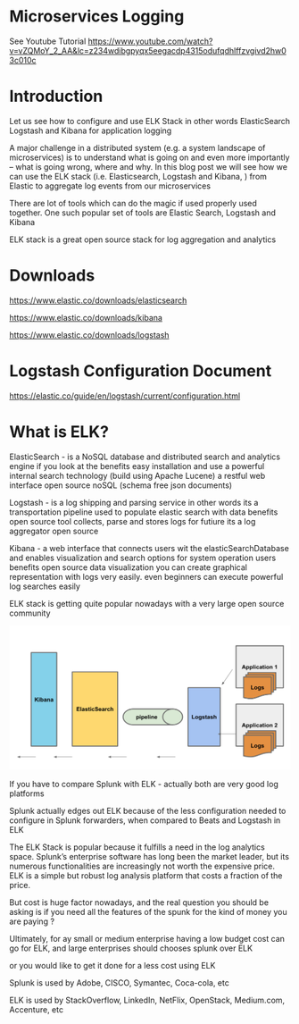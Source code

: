 # Microservices Logging

See Youtube Tutorial
https://www.youtube.com/watch?v=vZQMoY_2_AA&lc=z234wdibgpyqx5eegacdp4315odufqdhlffzvgivd2hw03c010c

# Introduction

Let us see how to configure and use ELK Stack in other words ElasticSearch Logstash and Kibana for application logging

A major challenge in a distributed system (e.g. a system landscape of microservices) is to understand what is going on and even more importantly – what is going wrong, where and why. In this blog post we will see how we can use the ELK stack (i.e. Elasticsearch, Logstash and Kibana, ) from Elastic to aggregate log events from our microservices

There are lot of tools which can do the magic if used properly used together. One such popular set of tools are Elastic Search, Logstash and Kibana

ELK stack is a great open source stack for log aggregation and analytics

# Downloads

https://www.elastic.co/downloads/elasticsearch

https://www.elastic.co/downloads/kibana

https://www.elastic.co/downloads/logstash

# Logstash Configuration Document

https://elastic.co/guide/en/logstash/current/configuration.html

# What is ELK?
ElasticSearch - is a NoSQL database and distributed search and analytics engine
if you look at the benefits
easy installation and use
a powerful internal search technology (build using Apache Lucene)
a restful web interface
open source
noSQL (schema free json documents)

Logstash - is a log shipping and parsing service in other words its a transportation pipeline used to populate elastic search with data
benefits
open source tool
collects, parse and stores logs for futiure
its a log aggregator
open source

Kibana - a web interface that connects users wit the elasticSearchDatabase and enables visualization and search options for system operation users
benefits
open source data visualization
you can create graphical representation with logs very easily. even beginners can execute powerful log searches easily

ELK stack is getting quite popular nowadays with a very large open source community

![title](https://github.com/SimpleProgramming/microservice-logging/blob/master/Screen%20Shot%202019-03-26%20at%206.04.36%20PM.png)

If you have to compare Splunk with ELK - actually both are very good log platforms

Splunk actually edges out ELK because of the less configuration needed to configure in Splunk forwarders, when compared to Beats and Logstash in ELK

The ELK Stack is popular because it fulfills a need in the log analytics space. Splunk’s enterprise software has long been the market leader, but its numerous functionalities are increasingly not worth the expensive price. 
ELK is a simple but robust log analysis platform that costs a fraction of the price.

But cost is huge factor nowadays, and the real question you should be asking is if you need all the features of the spunk for the kind of money you are paying ?

Ultimately, for ay small or medium enterprise having a low budget cost can go for ELK, and large enterprises should chooses splunk over ELK

or you would like to get it done for a less cost using ELK

Splunk is used by Adobe, CISCO, Symantec, Coca-cola, etc

ELK is used by StackOverflow, LinkedIn, NetFlix, OpenStack, Medium.com, Accenture, etc

